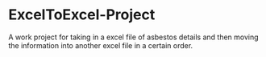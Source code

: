 # ExcelToExcel-Project
A work project for taking in a excel file of asbestos details and then moving the information into another excel file in a certain order.
